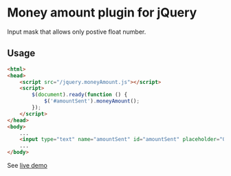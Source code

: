 # Money amount plugin for jQuery

Input mask that allows only postive float number. 

## Usage
```html
<html>
<head>
    <script src="/jquery.moneyAmount.js"></script>
    <script>
        $(document).ready(function () {
            $('#amountSent').moneyAmount();
        });
    </script>
</head>
<body>
    ...
    <input type="text" name="amountSent" id="amountSent" placeholder="0.00"/>
    ...
</body>
```

See [live demo](http://jsfiddle.net/stokito/Ah4Qz/3/)

